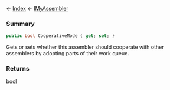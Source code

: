 ← [Index](Api-Index) ← [IMyAssembler](Sandbox.ModAPI.Ingame.IMyAssembler)

### Summary

```csharp
public bool CooperativeMode { get; set; }
```

Gets or sets whether this assembler should cooperate with other assemblers by adopting parts of their work queue.

### Returns

[bool](https://docs.microsoft.com/en-us/dotnet/api/system.boolean?view=netframework-4.6)

